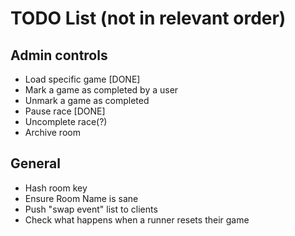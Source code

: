 # TODO List (not in relevant order)

## Admin controls

* Load specific game [DONE]
* Mark a game as completed by a user
* Unmark a game as completed
* Pause race [DONE]
* Uncomplete race(?)
* Archive room

## General

* Hash room key
* Ensure Room Name is sane
* Push "swap event" list to clients
* Check what happens when a runner resets their game
